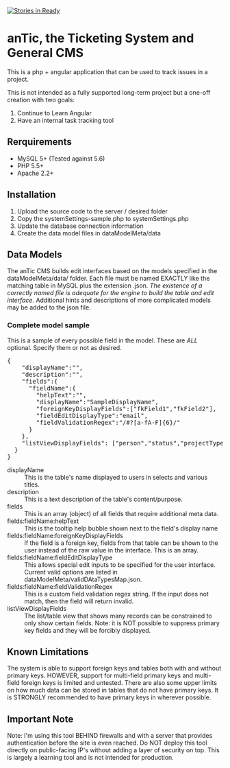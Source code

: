 [![Stories in Ready](https://badge.waffle.io/kasigi/anTicketer.png?label=ready&title=Ready)](https://waffle.io/kasigi/anTicketer)
# anTic, the Ticketing System and General CMS
This is a php + angular application that can be used to track issues in a project.

This is not intended as a fully supported long-term project but a one-off creation with two goals:
<ol>
<li>Continue to Learn Angular</li>
<li>Have an internal task tracking tool</li>
</ol>

## Rerquirements

* MySQL 5+ (Tested against 5.6)
* PHP 5.5+
* Apache 2.2+

## Installation

1. Upload the source code to the server / desired folder
2. Copy the systemSettings-sample.php to systemSettings.php
3. Update the database connection information
4. Create the data model files in dataModelMeta/data

## Data Models

The anTic CMS builds edit interfaces based on the models specified in the dataModelMeta/data/ folder. Each file must be named EXACTLY like the matching table in MySQL plus the extension .json. *The existence of a correctly named file is adequate for the engine to build the table and edit interface.* Additional hints and descriptions of more complicated models may be added to the json file.

### Complete model sample
This is a sample of every possible field in the model. These are *ALL* optional. Specify them or not as desired.
<pre>
{
    "displayName":"",
    "description":"",
    "fields":{
      "fieldName":{
        "helpText":"",
        "displayName":"SampleDisplayName",
        "foreignKeyDisplayFields":["fkField1","fkField2"],
        "fieldEditDisplayType":"email",
        "fieldValidationRegex":"/#?[a-fA-F]{6}/"
      }
    },
    "listViewDisplayFields": ["person","status","projectTypeID","title"]
  }
}
</pre>

<dl>
<dt>displayName</dt>
    <dd>This is the table's name displayed to users in selects and various titles.</dd>
<dt>description</dt>
    <dd>This is a text description of the table's content/purpose.</dd>
<dt>fields</dt>
    <dd>This is an array (object) of all fields that require additional meta data.</dd>
<dt>fields:fieldName:helpText</dt>
    <dd>This is the tooltip help bubble shown next to the field's display name</dd>
<dt>fields:fieldName:foreignKeyDisplayFields</dt>
    <dd>If the field is a foreign key, fields from that table can be shown to the user instead of the raw value in the interface. This is an array.</dd>
<dt>fields:fieldName:fieldEditDisplayType</dt>
    <dd>This allows special edit inputs to be specified for the user interface. Current valid options are listed in dataModelMeta/validDAtaTypesMap.json.</dd>
<dt>fields:fieldName:fieldValidationRegex</dt>
    <dd>This is a custom field validation regex string. If the input does not match, then the field will return invalid.</dd>
<dt>listViewDisplayFields</dt>
    <dd>The list/table view that shows many records can be constrained to only show certain fields. Note: it is NOT possible to suppress primary key fields and they will be forcibly displayed.</dd>

</dl>

## Known Limitations

The system is able to support foreign keys and tables both with and without primary keys.  HOWEVER, support for multi-field primary keys and multi-field foreign keys is limited and untested. There are also some upper limits on how much data can be stored in tables that do not have primary keys. It is STRONGLY recommended to have primary keys in wherever possible.

## Important Note

Note: I'm using this tool BEHIND firewalls and with a server that provides authentication before the site is even reached.  Do NOT deploy this tool directly on public-facing IP's without adding a layer of security on top.  This is largely a learning tool and is not intended for production.

